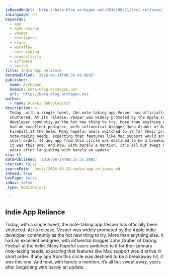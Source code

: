```yaml
---
isBasedOnUrl: 'http://beta-blog.archagon.net/2016/08/21/tool-reliance/'
inLanguage: en
keywords:
  - app
  - open-source
  - vesper
  - developers
  - store
  - workflow
  - note-taking
  - productivity
  - software
  - switch
title: Indie App Reliance
dateModified: '2016-08-24T08:35:43.483Z'
publisher:
  name: Archagon
  domain: beta-blog.archagon.net
  url: 'http://beta-blog.archagon.net'
author:
  - name: Alexei Baboulevitch
description: >-
  Today, with a single tweet, the note-taking app Vesper has officially been
  shuttered. At its release, Vesper was widely promoted by the Apple indie
  developer communtiy as the hot new thing to try. More than anything else, it
  had an excellent pedigree, with influential blogger John Gruber of Daring
  Fireball at the helm. Many hopeful users switched to it for their primary
  note-taking needs, expecting that features like Mac support would arrive in
  short order. If any app from this circle was destined to be a breakaway hit,
  it was this one. And now, with barely a mention, it’s all but swept away,
  years after langishing with barely an update.
via: {}
datePublished: '2016-08-24T08:35:55.889Z'
starred: false
sourcePath: _posts/2016-08-24-indie-app-reliance.md
inFeed: true
hasPage: false
inNav: false
_type: MediaObject

---
```

<article style=""><h1>Indie App Reliance</h1><p>Today, with a single tweet, the note-taking app Vesper has officially been shuttered. At its release, Vesper was widely promoted by the Apple indie developer communtiy as the hot new thing to try. More than anything else, it had an excellent pedigree, with influential blogger John Gruber of Daring Fireball at the helm. Many hopeful users switched to it for their primary note-taking needs, expecting that features like Mac support would arrive in short order. If any app from this circle was destined to be a breakaway hit, it was this one. And now, with barely a mention, it’s all but swept away, years after langishing with barely an update.</p></article>